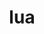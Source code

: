 ---
title: "lua"
layout: cache
categories: [package, v0.18.1]
meta: {"versions": ["5.3.5"], "compilers": ["gcc@=7.3.1", "gcc@=7.5.0"], "oss": ["amzn2", "ubuntu18.04"], "platforms": ["linux"], "targets": ["aarch64", "graviton2", "x86_64", "x86_64_v3", "x86_64_v4"], "stacks": ["aws-isc", "aws-isc-aarch64", "e4s", "radiuss", "root", "tutorial"], "num_specs": 5, "num_specs_by_stack": {"root": 5, "radiuss": 1, "tutorial": 1, "e4s": 1, "aws-isc": 2, "aws-isc-aarch64": 2}}
spec_details: [{"hash": "w26r5kvplnwfrua2rks7kb7dt3trk6yf", "compiler": "gcc@=7.5.0", "versions": ["5.3.5"], "os": "ubuntu18.04", "platform": "linux", "target": "x86_64", "variants": ["fetcher=curl", "~pcfile", "+shared"], "stacks": ["root", "radiuss", "tutorial", "e4s"], "size": "-", "tarball": "https://binaries.spack.io/releases/v0.18.1/build_cache/linux-ubuntu18.04-x86_64/gcc-7.5.0/lua-5.3.5/linux-ubuntu18.04-x86_64-gcc-7.5.0-lua-5.3.5-w26r5kvplnwfrua2rks7kb7dt3trk6yf.spack"}, {"hash": "lo2oo7ablp27gjmirj7ajhgvk3o3jvjz", "compiler": "gcc@=7.3.1", "versions": ["5.3.5"], "os": "amzn2", "platform": "linux", "target": "x86_64_v3", "variants": ["fetcher=curl", "~pcfile", "+shared"], "stacks": ["root", "aws-isc"], "size": "-", "tarball": "https://binaries.spack.io/releases/v0.18.1/build_cache/linux-amzn2-x86_64_v3/gcc-7.3.1/lua-5.3.5/linux-amzn2-x86_64_v3-gcc-7.3.1-lua-5.3.5-lo2oo7ablp27gjmirj7ajhgvk3o3jvjz.spack"}, {"hash": "x66o2rpgra7jdjet3uzfvrqyxc5pf4zm", "compiler": "gcc@=7.3.1", "versions": ["5.3.5"], "os": "amzn2", "platform": "linux", "target": "aarch64", "variants": ["fetcher=curl", "~pcfile", "+shared"], "stacks": ["aws-isc-aarch64", "root"], "size": "-", "tarball": "https://binaries.spack.io/releases/v0.18.1/build_cache/linux-amzn2-aarch64/gcc-7.3.1/lua-5.3.5/linux-amzn2-aarch64-gcc-7.3.1-lua-5.3.5-x66o2rpgra7jdjet3uzfvrqyxc5pf4zm.spack"}, {"hash": "4qde7o5cvt7j6nfqfnbb7krfhz2kx5q4", "compiler": "gcc@=7.3.1", "versions": ["5.3.5"], "os": "amzn2", "platform": "linux", "target": "x86_64_v4", "variants": ["fetcher=curl", "~pcfile", "+shared"], "stacks": ["root", "aws-isc"], "size": "-", "tarball": "https://binaries.spack.io/releases/v0.18.1/build_cache/linux-amzn2-x86_64_v4/gcc-7.3.1/lua-5.3.5/linux-amzn2-x86_64_v4-gcc-7.3.1-lua-5.3.5-4qde7o5cvt7j6nfqfnbb7krfhz2kx5q4.spack"}, {"hash": "uz7ygyqxgirrlgaai7w4milhsv2iftjb", "compiler": "gcc@=7.3.1", "versions": ["5.3.5"], "os": "amzn2", "platform": "linux", "target": "graviton2", "variants": ["fetcher=curl", "~pcfile", "+shared"], "stacks": ["aws-isc-aarch64", "root"], "size": "-", "tarball": "https://binaries.spack.io/releases/v0.18.1/build_cache/linux-amzn2-graviton2/gcc-7.3.1/lua-5.3.5/linux-amzn2-graviton2-gcc-7.3.1-lua-5.3.5-uz7ygyqxgirrlgaai7w4milhsv2iftjb.spack"}]
---